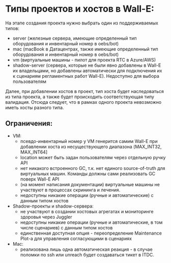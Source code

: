 # Типы проектов и хостов в Wall-E:
На этапе создания проекта нужно выбрать один из поддерживаемых типов:
- server (железные сервера, имеющие определенный тип оборудования и инвентарный номер в oebs/bot)
- mac (macBook в Датацентрах, также имеющие определенный тип оборудования и инвентарный номер в oebs/bot)
- vm (виртуальные машины - пилот для проекта RTC в Azure/AWS)
- shadow-server (сервера, которые не были явно добавлены в Wall-E их владельцами, но добавлены автоматически для подключения их к сценариям регламентных работ Wall-E). Недоступно для выбора пользователям

Далее, при добавлении хостов в проект, тип хоста будет наследоваться из типа проекта, а также будет происходить соответствующая типу валидация. Отсюда следует, что в рамках одного проекта невозможно иметь хосты разного типа. 

## Ограничения:
- VM:
   - псевдо-инвентарный номер у VM генерится самим Wall-E при добавлении хоста из несуществующего диапазона (MAX_INT32, MAX_INT64]
   - location может быть задан пользователям через отдельную ручку API
   - нет никакого встроенного GC, т.к. нет единого source-of-truth для виртуальных машин. Команды должны сами реализовать GC поверх Wall-E API
   - (на момент написания документации) виртуальные машины не участвуют в процессах скрининга и лечения. 
   - недоступны никакие операции (ручные и автоматические) с данным типом хостов
- Shadow-проекты и shadow-сервера:
   - не участвуют в создании хостовых агрегатах и мониторинге здоровья через Juggler
   - недоступны никакие операции (ручные и автоматические, в том числе сценариев) с данным типом хостов
   - единственная доступная опция - переопределение Maintenance Plot-а для управления согласующими в сценариях
- Mac:
   - реализована лишь одна автоматическая реакция - в случае поломки по ssh или unreach будет создаваться тикет в ITDC.
